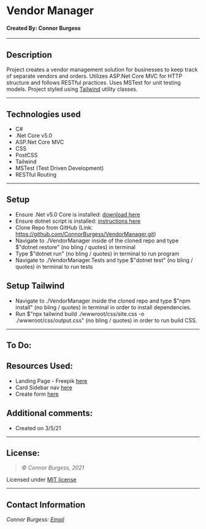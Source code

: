 # Vendor Manager
#### Created By: Connor Burgess 
* * *

## Description  
Project creates a vendor management solution for businesses to keep track of separate vendors and orders. Utilizes ASP.Net Core MVC for HTTP structure and follows RESTful practices. Uses MSTest for unit testing models. Project styled using [Tailwind](https://tailwindcss.com/) utility classes.

* * *

## Technologies used
* C#
* .Net Core v5.0
* ASP.Net Core MVC
* CSS
* PostCSS
* Tailwind
* MSTest (Test Driven Development)
* RESTful Routing

* * *

## Setup

* Ensure .Net v5.0 Core is installed: [download here](https://dotnet.microsoft.com/download/dotnet/5.0)
* Ensure dotnet script is installed: [instructions here](https://github.com/filipw/dotnet-script)
* Clone Repo from GitHub (Link: https://github.com/ConnorBurgess/VendorManager.git)
* Navigate to ./VendorManager inside of the cloned repo and type $"dotnet restore" (no bling / quotes) in terminal
* Type $"dotnet run" (no bling / quotes) in terminal to run program
* Navigate to ./VendorManager.Tests and type $"dotnet test" (no bling / quotes) in terminal to run tests

## Setup Tailwind
* Navigate to ./VendorManager inside the cloned repo and type $"npm install" (no bling / quotes) in terminal in order to install dependencies.
* Run $"npx tailwind build ./wwwroot/css/site.css -o ./wwwroot/css/output.css" (no bling / quotes) in order to run build CSS. 


* * *

## To Do:

## Resources Used:
* Landing Page - Freepik [here](https://tailwindcomponents.com/component/business-page)
* Card Sidebar nav [here](https://tailwindcomponents.com/component/card-sidebar-navigation)
* Create form [here](https://tailwindcomponents.com/component/form-create)
## Additional comments:
* Created on 3/5/21  
* * *

## License:
> *&copy; Connor Burgess, 2021*

Licensed under [MIT license](https://mit-license.org/)

* * *

## Contact Information
_Connor Burgess: [Email](connorburgesscodes@gmail.com)_